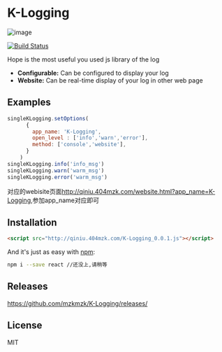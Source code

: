 # K-Logging

![image](http://qiniu.404mzk.com/K-Logging_logo.png)

[![Build Status](https://travis-ci.org/mzkmzk/K-Logging.png)](https://travis-ci.org/mzkmzk/K-Logging)

Hope is the most useful you used js library of the log 

* **Configurable:** Can be configured to display your log 
* **Website:** Can be real-time display of your log in other web page

## Examples

```javascript
singleKLogging.setOptions(
      {
        app_name: 'K-Logging',
        open_level : ['info','warn','error'],
        method: ['console','website'],
      }
    )
singleKLogging.info('info_msg')
singleKLogging.warn('warm_msg')
singleKLogging.error('warm_msg')
```

对应的webisite页面<http://qiniu.404mzk.com/website.html?app_name=K-Logging>,参加app_name对应即可

## Installation

```html
<script src="http://qiniu.404mzk.com/K-Logging_0.0.1.js"></script>
```

And it's just as easy with [npm](http://npmjs.com):

```sh
npm i --save react //还没上,请稍等
```

## Releases

<https://github.com/mzkmzk/K-Logging/releases/>

## License

MIT

